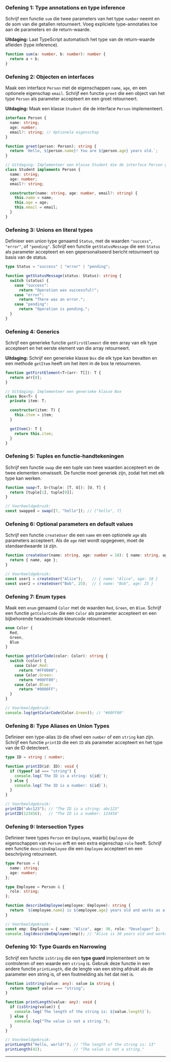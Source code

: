 ### Oefening 1: Type annotations en type inference
Schrijf een functie `sum` die twee parameters van het type `number` neemt en de som van die getallen retourneert. Voeg expliciete type-annotaties toe aan de parameters en de return-waarde.

**Uitdaging:**
Laat TypeScript automatisch het type van de return-waarde afleiden (type inference).

```typescript
function sum(a: number, b: number): number {
  return a + b;
}

```

### Oefening 2: Objecten en interfaces
Maak een interface `Person` met de eigenschappen `name`, `age`, en een optionele eigenschap `email`. Schrijf een functie `greet` die een object van het type `Person` als parameter accepteert en een groet retourneert. 

**Uitdaging:**
Maak een klasse `Student` die de interface `Person` implementeert.

```typescript
interface Person {
  name: string;
  age: number;
  email?: string; // Optionele eigenschap
}

function greet(person: Person): string {
  return `Hello, ${person.name}! You are ${person.age} years old.`;
}

// Uitdaging: Implementeer een klasse Student die de interface Person gebruikt.
class Student implements Person {
  name: string;
  age: number;
  email?: string;

  constructor(name: string, age: number, email?: string) {
    this.name = name;
    this.age = age;
    this.email = email;
  }
}
```

### Oefening 3: Unions en literal types
Definieer een union type genaamd `Status`, met de waarden `"success"`, `"error"`, of `"pending"`. Schrijf een functie `getStatusMessage` die een `Status` als parameter accepteert en een gepersonaliseerd bericht retourneert op basis van de status.

```typescript
type Status = "success" | "error" | "pending";

function getStatusMessage(status: Status): string {
  switch (status) {
    case "success":
      return "Operation was successful!";
    case "error":
      return "There was an error.";
    case "pending":
      return "Operation is pending.";
  }
}
```

### Oefening 4: Generics
Schrijf een generieke functie `getFirstElement` die een array van elk type accepteert en het eerste element van die array retourneert.

**Uitdaging:**
Schrijf een generieke klasse `Box` die elk type kan bevatten en een methode `getItem` heeft om het item in de box te retourneren.

```typescript
function getFirstElement<T>(arr: T[]): T {
  return arr[0];
}

// Uitdaging: Implementeer een generieke klasse Box
class Box<T> {
  private item: T;

  constructor(item: T) {
    this.item = item;
  }

  getItem(): T {
    return this.item;
  }
}
```

### Oefening 5: Tuples en functie-handtekeningen
Schrijf een functie `swap` die een tuple van twee waarden accepteert en de twee elementen omwisselt. De functie moet generiek zijn, zodat het met elk type kan werken.

```typescript
function swap<T, U>(tuple: [T, U]): [U, T] {
  return [tuple[1], tuple[0]];
}

// Voorbeeldgebruik:
const swapped = swap([7, "hello"]); // ["hello", 7]
```

### Oefening 6: Optional parameters en default values
Schrijf een functie `createUser` die een `name` en een optionele `age` als parameters accepteert. Als de `age` niet wordt opgegeven, moet de standaardwaarde `18` zijn.

```typescript
function createUser(name: string, age: number = 18): { name: string, age: number } {
  return { name, age };
}

// Voorbeeldgebruik:
const user1 = createUser("Alice");    // { name: "Alice", age: 18 }
const user2 = createUser("Bob", 25);  // { name: "Bob", age: 25 }
```

### Oefening 7: Enum types
Maak een `enum` genaamd `Color` met de waarden `Red`, `Green`, en `Blue`. Schrijf een functie `getColorCode` die een `Color` als parameter accepteert en een bijbehorende hexadecimale kleurcode retourneert.

```typescript
enum Color {
  Red,
  Green,
  Blue
}

function getColorCode(color: Color): string {
  switch (color) {
    case Color.Red:
      return "#FF0000";
    case Color.Green:
      return "#00FF00";
    case Color.Blue:
      return "#0000FF";
  }
}

// Voorbeeldgebruik:
console.log(getColorCode(Color.Green)); // "#00FF00"
```

### Oefening 8: Type Aliases en Union Types
Definieer een type-alias `ID` die ofwel een `number` of een `string` kan zijn. Schrijf een functie `printID` die een `ID` als parameter accepteert en het type van de ID detecteert.

```typescript
type ID = string | number;

function printID(id: ID): void {
  if (typeof id === "string") {
    console.log(`The ID is a string: ${id}`);
  } else {
    console.log(`The ID is a number: ${id}`);
  }
}

// Voorbeeldgebruik:
printID("abc123"); // "The ID is a string: abc123"
printID(123456);   // "The ID is a number: 123456"
```

### Oefening 9: Intersection Types
Definieer twee types `Person` en `Employee`, waarbij `Employee` de eigenschappen van `Person` erft en een extra eigenschap `role` heeft. Schrijf een functie `describeEmployee` die een `Employee` accepteert en een beschrijving retourneert.

```typescript
type Person = {
  name: string;
  age: number;
};

type Employee = Person & {
  role: string;
};

function describeEmployee(employee: Employee): string {
  return `${employee.name} is ${employee.age} years old and works as a ${employee.role}.`;
}

// Voorbeeldgebruik:
const emp: Employee = { name: "Alice", age: 30, role: "Developer" };
console.log(describeEmployee(emp)); // "Alice is 30 years old and works as a Developer."
```

### Oefening 10: Type Guards en Narrowing
Schrijf een functie `isString` die een **type guard** implementeert om te controleren of een waarde een `string` is. Gebruik deze functie in een andere functie `printLength`, die de lengte van een string afdrukt als de parameter een string is, of een foutmelding als het dat niet is.

```typescript
function isString(value: any): value is string {
  return typeof value === "string";
}

function printLength(value: any): void {
  if (isString(value)) {
    console.log(`The length of the string is: ${value.length}`);
  } else {
    console.log("The value is not a string.");
  }
}

// Voorbeeldgebruik:
printLength("Hello, world!"); // "The length of the string is: 13"
printLength(42);              // "The value is not a string."
```

---